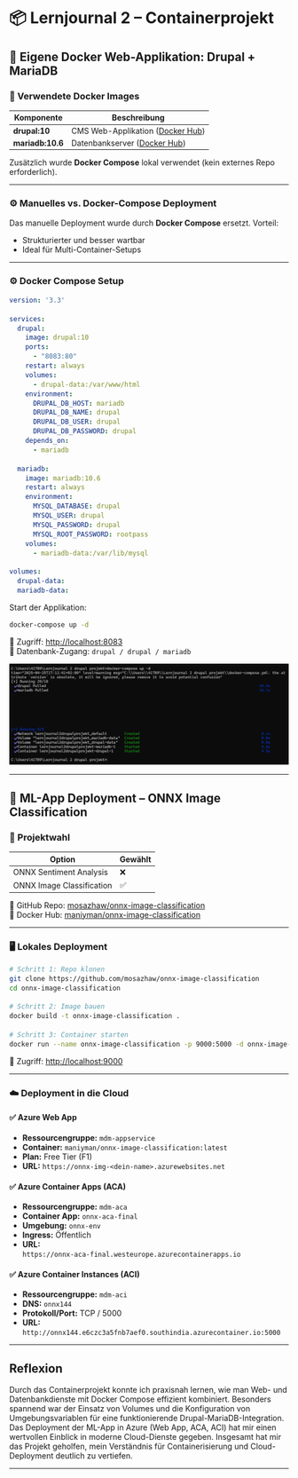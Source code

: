 # 📦 Lernjournal 2 – Containerprojekt

## 🔹 Eigene Docker Web-Applikation: Drupal + MariaDB

### 🐳 Verwendete Docker Images

| Komponente | Beschreibung |
|------------|--------------|
| **drupal:10** | CMS Web-Applikation ([Docker Hub](https://hub.docker.com/_/drupal)) |
| **mariadb:10.6** | Datenbankserver ([Docker Hub](https://hub.docker.com/_/mariadb)) |

Zusätzlich wurde **Docker Compose** lokal verwendet (kein externes Repo erforderlich).

---

### ⚙️ Manuelles vs. Docker-Compose Deployment

Das manuelle Deployment wurde durch **Docker Compose** ersetzt. Vorteil:
- Strukturierter und besser wartbar
- Ideal für Multi-Container-Setups

---

### ⚙️ Docker Compose Setup

```yaml
version: '3.3'

services:
  drupal:
    image: drupal:10
    ports:
      - "8083:80"
    restart: always
    volumes:
      - drupal-data:/var/www/html
    environment:
      DRUPAL_DB_HOST: mariadb
      DRUPAL_DB_NAME: drupal
      DRUPAL_DB_USER: drupal
      DRUPAL_DB_PASSWORD: drupal
    depends_on:
      - mariadb

  mariadb:
    image: mariadb:10.6
    restart: always
    environment:
      MYSQL_DATABASE: drupal
      MYSQL_USER: drupal
      MYSQL_PASSWORD: drupal
      MYSQL_ROOT_PASSWORD: rootpass
    volumes:
      - mariadb-data:/var/lib/mysql

volumes:
  drupal-data:
  mariadb-data:
```

Start der Applikation:
```bash
docker-compose up -d
```

📍 Zugriff: [http://localhost:8083](http://localhost:8083)  
📂 Datenbank-Zugang: `drupal / drupal / mariadb`

![Laufende Container (Drupal + MariaDB) via Docker Compose im Terminal](https://github.com/maniyman/MDM-LernJournal/blob/main/lernjournal2-container/images/Dokumentation%20Docker-Compose%20Deployment.jpg?raw=true)

---

## 🤖 ML-App Deployment – ONNX Image Classification

### 🧠 Projektwahl

| Option | Gewählt |
|--------|---------|
| ONNX Sentiment Analysis | ❌ |
| ONNX Image Classification | ✅ |

🔗 GitHub Repo: [mosazhaw/onnx-image-classification](https://github.com/mosazhaw/onnx-image-classification)  
🔗 Docker Hub: [maniyman/onnx-image-classification](https://hub.docker.com/r/maniyman/onnx-image-classification)

---

### 🖥️ Lokales Deployment

```bash
# Schritt 1: Repo klonen
git clone https://github.com/mosazhaw/onnx-image-classification
cd onnx-image-classification

# Schritt 2: Image bauen
docker build -t onnx-image-classification .

# Schritt 3: Container starten
docker run --name onnx-image-classification -p 9000:5000 -d onnx-image-classification
```

📍 Zugriff: [http://localhost:9000](http://localhost:9000)

---

### ☁️ Deployment in die Cloud

#### ✅ Azure Web App

- **Ressourcengruppe:** `mdm-appservice`
- **Container:** `maniyman/onnx-image-classification:latest`
- **Plan:** Free Tier (F1)
- **URL:** `https://onnx-img-<dein-name>.azurewebsites.net`

#### ✅ Azure Container Apps (ACA)

- **Ressourcengruppe:** `mdm-aca`
- **Container App:** `onnx-aca-final`
- **Umgebung:** `onnx-env`
- **Ingress:** Öffentlich
- **URL:**  
  `https://onnx-aca-final.westeurope.azurecontainerapps.io`

#### ✅ Azure Container Instances (ACI)

- **Ressourcengruppe:** `mdm-aci`
- **DNS:** `onnx144`
- **Protokoll/Port:** TCP / 5000
- **URL:**  
  `http://onnx144.e6czc3a5fnb7aef0.southindia.azurecontainer.io:5000`

---

## Reflexion

Durch das Containerprojekt konnte ich praxisnah lernen, wie man Web- und Datenbankdienste mit Docker Compose effizient kombiniert. Besonders spannend war der Einsatz von Volumes und die Konfiguration von Umgebungsvariablen für eine funktionierende Drupal-MariaDB-Integration. Das Deployment der ML-App in Azure (Web App, ACA, ACI) hat mir einen wertvollen Einblick in moderne Cloud-Dienste gegeben. Insgesamt hat mir das Projekt geholfen, mein Verständnis für Containerisierung und Cloud-Deployment deutlich zu vertiefen.



---


